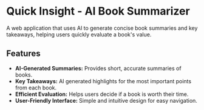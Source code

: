 # Quick Insight - AI Book Summarizer

A web application that uses AI to generate concise book summaries and key takeaways, helping users quickly evaluate a book's value.

## Features

- **AI-Generated Summaries:** Provides short, accurate summaries of books.
- **Key Takeaways:** AI generated highlights for the most important points from each book.
- **Efficient Evaluation:** Helps users decide if a book is worth their time.
- **User-Friendly Interface:** Simple and intuitive design for easy navigation.
